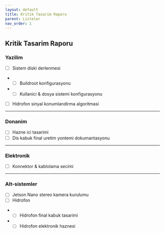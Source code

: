 ```yaml
---
layout: default
title: Kritik Tasarim Raporu
parent: Listeler
nav_order: 1
---
```


## Kritik Tasarim Raporu

### Yazilim
- [ ] Sistem diski derlenmesi
- - [ ] Buildroot konfigurasyonu
- - [ ] Kullanici & dosya sistemi konfigurasyonu

- [ ] Hidrofon sinyal konumlandirma algoritmasi

---

### Donanim
- [ ] Hazne ici tasarimi
- [ ] Dis kabuk final uretim yontemi dokumantasyonu

---

### Elektronik
- [ ] Konnektor & kablolama secimi

---

### Alt-sistemler
- [ ] Jetson Nano stereo kamera kurulumu
- [ ] Hidrofon
- - [ ] Hidrofon final kabuk tasarimi
- - [ ] Hidrofon elektronik haznesi